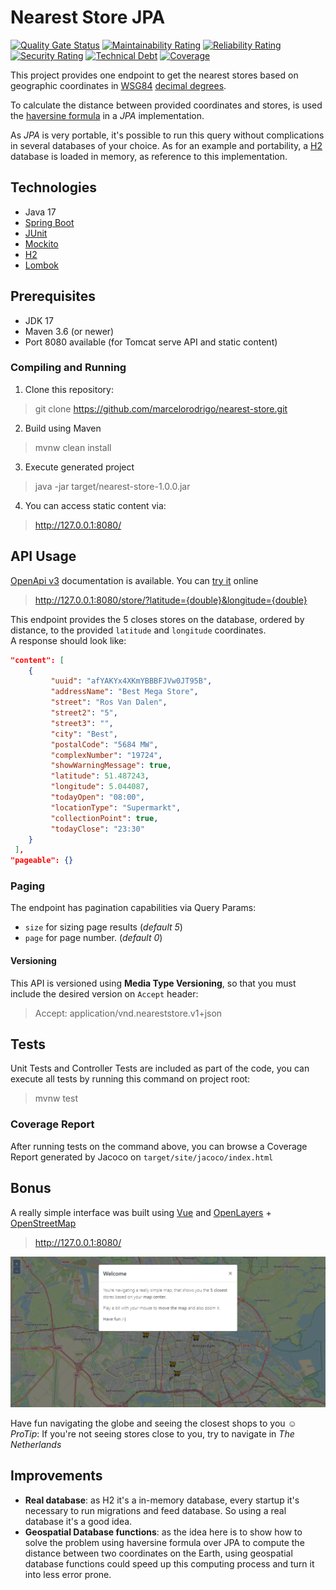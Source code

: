 Nearest Store JPA
=================
[![Quality Gate Status](https://sonarcloud.io/api/project_badges/measure?project=marcelorodrigo_nearest-store&metric=alert_status)](https://sonarcloud.io/dashboard?id=marcelorodrigo_nearest-store)
[![Maintainability Rating](https://sonarcloud.io/api/project_badges/measure?project=marcelorodrigo_nearest-store&metric=sqale_rating)](https://sonarcloud.io/dashboard?id=marcelorodrigo_nearest-store)
[![Reliability Rating](https://sonarcloud.io/api/project_badges/measure?project=marcelorodrigo_nearest-store&metric=reliability_rating)](https://sonarcloud.io/dashboard?id=marcelorodrigo_nearest-store)
[![Security Rating](https://sonarcloud.io/api/project_badges/measure?project=marcelorodrigo_nearest-store&metric=security_rating)](https://sonarcloud.io/dashboard?id=marcelorodrigo_nearest-store)
[![Technical Debt](https://sonarcloud.io/api/project_badges/measure?project=marcelorodrigo_nearest-store&metric=sqale_index)](https://sonarcloud.io/dashboard?id=marcelorodrigo_nearest-store)
[![Coverage](https://sonarcloud.io/api/project_badges/measure?project=marcelorodrigo_nearest-store&metric=coverage)](https://sonarcloud.io/dashboard?id=marcelorodrigo_nearest-store)

This project provides one endpoint to get the nearest stores based on geographic coordinates in
[WSG84](https://en.wikipedia.org/wiki/World_Geodetic_System) 
[decimal degrees](https://en.wikipedia.org/wiki/Decimal_degrees).

To calculate the distance between provided coordinates and stores, is used the 
[haversine formula](https://en.wikipedia.org/wiki/Haversine_formula) in a _JPA_ implementation.

As _JPA_ is very portable, it's possible to run this query without complications in several databases
of your choice. As for an example and portability, a [H2](https://h2database.com/) database is loaded 
in memory, as reference to this implementation.

## Technologies

- Java 17
- [Spring Boot](https://spring.io/projects/spring-boot) 
- [JUnit](https://junit.org/junit5/)
- [Mockito](https://site.mockito.org)
- [H2](https://h2database.com)
- [Lombok](https://projectlombok.org)

## Prerequisites

- JDK 17
- Maven 3.6 (or newer)
- Port 8080 available (for Tomcat serve API and static content)

### Compiling and Running

 1. Clone this repository:
 > git clone https://github.com/marcelorodrigo/nearest-store.git
 2. Build using Maven
 > mvnw clean install
 3. Execute generated project
 > java -jar target/nearest-store-1.0.0.jar
 4. You can access static content via:
> http://127.0.0.1:8080/

## API Usage
[OpenApi v3](src/main/resources/static/openapi.json) documentation is available.
You can [try it](https://validator.swagger.io/?url=https://raw.githubusercontent.com/marcelorodrigo/nearest-store/master/src/main/resources/static/openapi.json) online

>http://127.0.0.1:8080/store/?latitude={double}&longitude={double}

This endpoint provides the 5 closes stores on the database, ordered by distance, to the provided `latitude` and `longitude` coordinates.\
A response should look like:

```json
"content": [
    {
         "uuid": "afYAKYx4XKmYBBBFJVw0JT95B",
         "addressName": "Best Mega Store",
         "street": "Ros Van Dalen",
         "street2": "5",
         "street3": "",
         "city": "Best",
         "postalCode": "5684 MW",
         "complexNumber": "19724",
         "showWarningMessage": true,
         "latitude": 51.487243,
         "longitude": 5.044087,
         "todayOpen": "08:00",
         "locationType": "Supermarkt",
         "collectionPoint": true,
         "todayClose": "23:30"
    }
 ],
"pageable": {}
```

### Paging
The endpoint has pagination capabilities via Query Params:
 - `size` for sizing page results (_default 5_)
 - `page` for page number. (_default 0_)
 
 
#### Versioning
This API is versioned using **Media Type Versioning**, so that you must include 
the desired version on `Accept` header:

>Accept: application/vnd.neareststore.v1+json

## Tests
Unit Tests and Controller Tests are included as part of the code, you can
execute all tests by running this command on project root:
> mvnw test

### Coverage Report
After running tests on the command above, you can browse a Coverage Report generated by Jacoco on `target/site/jacoco/index.html`

## Bonus
A really simple interface was built using [Vue](https://vuejs.org/) 
and [OpenLayers](https://openlayers.org/) + [OpenStreetMap](https://www.openstreetmap.org/about)

> http://127.0.0.1:8080/

![Screenshot](https://github.com/marcelorodrigo/nearest-store/blob/master/src/main/resources/static/image/screenshot.png?raw=true)

Have fun navigating the globe and seeing the closest shops to you :relaxed:\
*ProTip*: If you're not seeing stores close to you, try to navigate in *The Netherlands*

## Improvements
- **Real database**: as H2 it's a in-memory database, every startup it's necessary to run migrations and feed database.
So using a real database it's a good idea.
- **Geospatial Database functions**: as the idea here is to show how to solve the problem using haversine formula over JPA to compute 
the distance between two coordinates on the Earth, using geospatial database functions could speed up this computing process
and turn it into less error prone.
